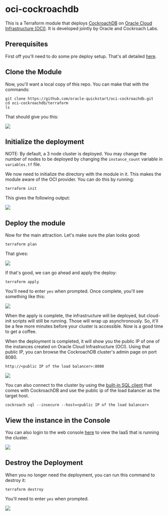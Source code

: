 # oci-cockroachdb
This is a Terraform module that deploys [CockroachDB](https://www.cockroachlabs.com/) on [Oracle Cloud Infrastructure (OCI)](https://cloud.oracle.com/en_US/cloud-infrastructure). It is developed jointly by Oracle and Cockroach Labs.

## Prerequisites
First off you'll need to do some pre deploy setup. That's all detailed [here](https://github.com/oracle/oci-quickstart-prerequisites).

## Clone the Module
Now, you'll want a local copy of this repo. You can make that with the commands:

    git clone https://github.com/oracle-quickstart/oci-cockroachdb.git
    cd oci-cockroachdb/terraform
    ls

That should give you this:

![](./images/git-clone.png)

## Initialize the deployment

NOTE: By default, a 3 node cluster is deployed. You may change the number of nodes to be deployed by changing the `instance_count` variable in `variables.tf` file.

We now need to initialize the directory with the module in it.  This makes the module aware of the OCI provider.  You can do this by running:

    terraform init

This gives the following output:

![](./images/terraform-init.png)

## Deploy the module
Now for the main attraction.  Let's make sure the plan looks good:

    terraform plan

That gives:

![](./images/terraform-plan.png)

If that's good, we can go ahead and apply the deploy:

    terraform apply

You'll need to enter `yes` when prompted.  Once complete, you'll see something like this:

![](./images/terraform-apply.png)

When the apply is complete, the infrastructure will be deployed, but cloud-init scripts will still be running.  Those will wrap up asynchronously.  So, it'll be a few more minutes before your cluster is accessible.  Now is a good time to get a coffee.

When the deployment is completed, it will show you the public IP of one of the instances created on Oracle Cloud Infrastructure (OCI). Using that public IP, you can browse the CockroachDB cluster's admin page on port 8080.

`http://<public IP of the load balancer>:8080`

![](./images/cockroachdb.png)

You can also connect to the cluster by using the [built-in SQL client](https://www.cockroachlabs.com/docs/stable/install-cockroachdb-mac.html) that comes with CockroachDB and use the public ip of the load balancer as the target host.

`cockroach sql --insecure --host=<public IP of the load balancer>`

## View the instance in the Console
You can also login to the web console [here](https://console.us-phoenix-1.oraclecloud.com/a/compute/instances) to view the IaaS that is running the cluster.

![](./images/console.png)

## Destroy the Deployment
When you no longer need the deployment, you can run this command to destroy it:

    terraform destroy

You'll need to enter `yes` when prompted.

![](./images/terraform-destroy.png)
